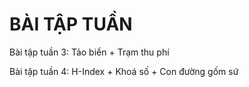 # BÀI TẬP TUẦN
Bài tập tuần 3: Tảo biển + Trạm thu phí

Bài tập tuần 4: H-Index + Khoá số + Con đường gốm sứ

